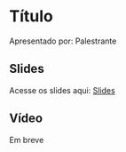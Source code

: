 # Título

Apresentado por: Palestrante


## Slides

Acesse os slides aqui: [Slides](./)


## Vídeo

Em breve